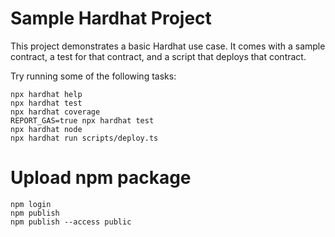 # Sample Hardhat Project

This project demonstrates a basic Hardhat use case. It comes with a sample contract, a test for that contract, and a script that deploys that contract.

Try running some of the following tasks:

```shell
npx hardhat help
npx hardhat test
npx hardhat coverage
REPORT_GAS=true npx hardhat test
npx hardhat node
npx hardhat run scripts/deploy.ts
```

# Upload npm package

```shell
npm login
npm publish
npm publish --access public
```